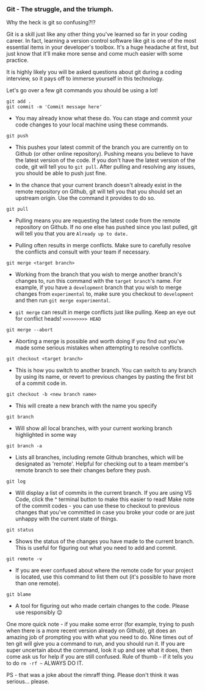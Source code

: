 ### Git - The struggle, and the triumph.

Why the heck is git so confusing?!?

Git is a skill just like any other thing you've learned so far in your coding career. In fact, learning a version control software like git is one of the most essential items in your developer's toolbox. It's a huge headache at first, but just know that it'll make more sense and come much easier with some practice.

It is highly likely you will be asked questions about git during a coding interview, so it pays off to immerse yourself in this technology.

Let's go over a few git commands you should be using a lot!

```
git add .
git commit -m 'Commit message here'
```

* You may already know what these do. You can stage and commit your code changes to your local machine using these commands.

```
git push
```

* This pushes your latest commit of the branch you are currently on to Github (or other online repository). Pushing means you believe to have the latest version of the code. If you don't have the latest version of the code, git will tell you to `git pull`. After pulling and resolving any issues, you should be able to push just fine.

* In the chance that your current branch doesn't already exist in the remote repository on Github, git will tell you that you should set an upstream origin. Use the command it provides to do so.

```
git pull
```

* Pulling means you are requesting the latest code from the remote repository on Github. If no one else has pushed since you last pulled, git will tell you that you are `Already up to date.`

* Pulling often results in merge conflicts. Make sure to carefully resolve the conflicts and consult with your team if necessary.

```
git merge <target branch>
```

* Working from the branch that you wish to merge another branch's changes to, run this command with the `target branch`'s name. For example, if you have a `development` branch that you wish to merge changes from `experimental` to, make sure you checkout to `development` and then run `git merge experimental`.

* `git merge` can result in merge conflicts just like pulling. Keep an eye out for conflict heads! `>>>>>>>>> HEAD`

```
git merge --abort
```

* Aborting a merge is possible and worth doing if you find out you've made some serious mistakes when attempting to resolve conflicts.

```
git checkout <target branch>
```

* This is how you switch to another branch. You can switch to any branch by using its name, or revert to previous changes by pasting the first bit of a commit code in.

```
git checkout -b <new branch name>
```

* This will create a new branch with the name you specify

```
git branch
```

* Will show all local branches, with your current working branch highlighted in some way

```
git branch -a
```

* Lists all branches, including remote Github branches, which will be designated as 'remote'. Helpful for checking out to a team member's remote branch to see their changes before they push.

```
git log
```
* Will display a list of commits in the current branch. If you are using VS Code, click the ^ terminal button to make this easier to read! Make note of the commit codes - you can use these to checkout to previous changes that you've committed in case you broke your code or are just unhappy with the current state of things.

```
git status
```

* Shows the status of the changes you have made to the current branch. This is useful for figuring out what you need to add and commit.

```
git remote -v
```

* If you are ever confused about where the remote code for your project is located, use this command to list them out (it's possible to have more than one remote).

```
git blame
```

* A tool for figuring out who made certain changes to the code. Please use responsibly 😉

One more quick note - if you make some error (for example, trying to push when there is a more recent version already on Github), git does an amazing job of prompting you with what you need to do. Nine times out of ten git will give you a command to run, and you should run it. If you are super uncertain about the command, look it up and see what it does, then come ask us for help if you are still confused. Rule of thumb - if it tells you to do `rm -rf ~` ALWAYS DO IT.

PS - that was a joke about the rimraff thing. Please don't think it was serious... please.
